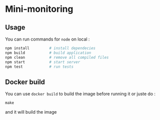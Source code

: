 # Mini-monitoring

## Usage

You can run commands for `node` on local :

```bash
npm install         # install dependecies 
npm build           # build application
npm clean           # remove all compiled files      
npm start           # start server   
npm test            # run tests          
```

## Docker build

You can use `docker build` to build the image before running it or juste do :

    make

and it will build the image